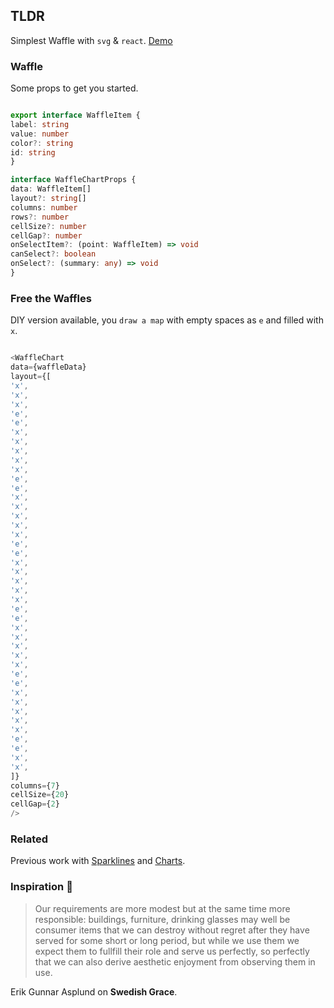 ## TLDR

Simplest Waffle with `svg` & `react`. [Demo](https://github.com/polmoneys/Waffle)

### Waffle

Some props to get you started. 

```ts

export interface WaffleItem {
label: string
value: number
color?: string
id: string
}

interface WaffleChartProps {
data: WaffleItem[]
layout?: string[]
columns: number
rows?: number
cellSize?: number
cellGap?: number
onSelectItem?: (point: WaffleItem) => void
canSelect?: boolean
onSelect?: (summary: any) => void
}


```

### Free the Waffles

DIY version available, you `draw a map` with empty spaces as `e` and filled with `x`. 

```ts

<WaffleChart
data={waffleData}
layout={[
'x',
'x',
'x',
'e',
'e',
'x',
'x',
'x',
'x',
'x',
'e',
'e',
'x',
'x',
'x',
'x',
'x',
'e',
'e',
'x',
'x',
'x',
'x',
'x',
'e',
'e',
'x',
'x',
'x',
'x',
'x',
'e',
'e',
'x',
'x',
'x',
'x',
'x',
'e',
'e',
'x',
'x',
]}
columns={7}
cellSize={20}
cellGap={2}
/> 

```


### Related

Previous work with [Sparklines](https://github.com/polmoneys/Sparkline) and [Charts](https://github.com/polmoneys/charts).


### Inspiration 💐

> Our requirements are more modest but at the same time more responsible: 
> buildings, furniture, drinking glasses may well be consumer items that 
> we can destroy without regret after they have served for some short or 
> long period, but while we use them we expect them to fullfill their role and serve us perfectly, so perfectly that we can also derive aesthetic 
> enjoyment from observing them in use. 

Erik Gunnar Asplund on **Swedish Grace**.


